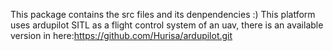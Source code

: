 This package contains the src files and its denpendencies :)
This platform uses ardupilot SITL as a flight control system of an uav, there is an available version in here:https://github.com/Hurisa/ardupilot.git
